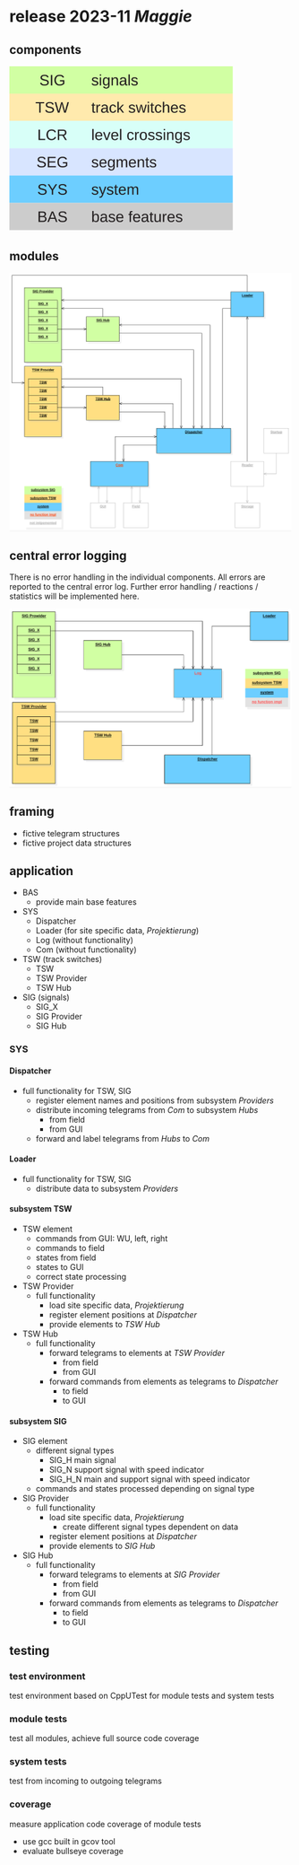 # release 2023-11 _Maggie_

## components
<img src="../specification/doc/components.svg" alt="modules" style="width:400px;"> 

## modules
<div style="background-color:#F8F8F8;">
<img src="../specification/doc/overview.svg" alt="component overview">
</div>

## central error logging
There is no error handling in the individual components.
All errors are reported to the central error log.
Further error handling / reactions / statistics will be implemented here.
<div style="background-color:#F8F8F8;">
<img src="../specification/doc/log.svg" alt="central logging">
</div>

## framing
-   fictive telegram structures
-   fictive project data structures

## application
-   BAS
    -   provide main base features
-   SYS
    -   Dispatcher
    -   Loader (for site specific data, _Projektierung_)
    -   Log (without functionality)
    -   Com (without functionality)
-   TSW (track switches)
    -   TSW
    -   TSW Provider
    -   TSW Hub
-   SIG (signals)
    -   SIG_X
    -   SIG Provider
    -   SIG Hub

### SYS
#### Dispatcher
-   full functionality for TSW, SIG
    -   register element names and positions from subsystem _Providers_
    -   distribute incoming telegrams from _Com_ to subsystem _Hubs_
        -   from field
        -   from GUI
    -   forward and label telegrams from _Hubs_ to _Com_
#### Loader
-   full functionality for TSW, SIG
    -   distribute data to subsystem _Providers_
#### subsystem TSW
-   TSW element
    -   commands from GUI: WU, left, right
    -   commands to field
    -   states from field
    -   states to GUI 
    -   correct state processing
-   TSW Provider
    -   full functionality
        -   load site specific data, _Projektierung_
        -   register element positions at _Dispatcher_
        -   provide elements to _TSW Hub_
-   TSW Hub
    -   full functionality
        -   forward telegrams to elements at _TSW Provider_
            -   from field
            -   from GUI
        -   forward commands from elements as telegrams to _Dispatcher_
            -   to field
            -   to GUI
#### subsystem SIG
-   SIG element
    -   different signal types
        -   SIG_H main signal
        -   SIG_N support signal with speed indicator
        -   SIG_H_N main and support signal with speed indicator
    -   commands and states processed depending on signal type
-   SIG Provider
    -   full functionality
        -   load site specific data, _Projektierung_
            -   create different signal types dependent on data
        -   register element positions at _Dispatcher_
        -   provide elements to _SIG Hub_
-   SIG Hub
    -   full functionality
        -   forward telegrams to elements at _SIG Provider_
            -   from field
            -   from GUI
        -   forward commands from elements as telegrams to _Dispatcher_
            -   to field
            -   to GUI
## testing
### test environment
test environment based on CppUTest for module tests and system tests
### module tests
test all modules, achieve full source code coverage
### system tests
test from incoming to outgoing telegrams
### coverage
measure application code coverage of module tests
-   use gcc built in gcov tool
-   evaluate bullseye coverage